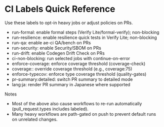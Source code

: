 # CI Labels Quick Reference

Use these labels to opt-in heavy jobs or adjust policies on PRs.

- run-formal: enable formal steps (Verify Lite/formal-verify); non-blocking
- run-resilience: enable resilience quick tests in Verify Lite; non-blocking
- run-qa: enable ae-ci QA/bench on PRs
- run-security: enable Security/SBOM on PRs
- run-drift: enable Codegen Drift Check on PRs
- ci-non-blocking: run selected jobs with continue-on-error
- enforce-coverage: enforce coverage threshold (coverage-check)
- coverage:<pct>: override coverage threshold (e.g., coverage:75)
- enforce-typecov: enforce type coverage threshold (quality-gates)
- pr-summary:detailed: switch PR summary to detailed mode
- lang:ja: render PR summary in Japanese where supported

Notes
- Most of the above also cause workflows to re-run automatically (pull_request.types includes labeled).
- Many heavy workflows are path-gated on push to prevent default runs on unrelated changes.
